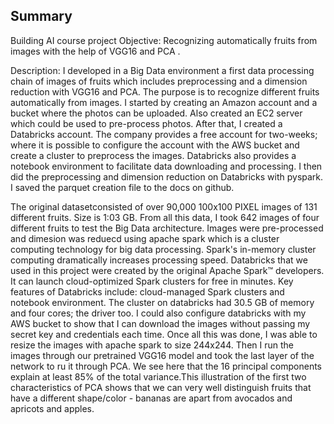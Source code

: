 ## Summary
Building AI course project
Objective: Recognizing automatically fruits from images with the help of VGG16 and PCA . 

Description: 
I developed in a Big Data environment a first data processing chain of images of fruits which includes preprocessing and a dimension reduction with VGG16 and PCA. The purpose is to recognize different fruits automatically from images. I started by creating an Amazon account and a bucket where the photos can be uploaded. Also created an EC2 server which could be used to pre-process photos. After that, I created a Databricks account. The company provides a free account for two-weeks; where it is possible to configure the account with the AWS bucket and create a cluster to preprocess the images. Databricks also provides a notebook environment to facilitate data downloading and processing. I then did the preprocessing and dimension reduction on Databricks with pyspark. I saved the parquet creation file to the docs on github.

The original datasetconsisted of over 90,000 100x100 PIXEL images of 131 different fruits. Size is 1:03 GB. From all this data, I took 642 images of four different fruits to test the Big Data architecture. Images were pre-processed and dimesion was reduecd using apache spark which is a cluster computing technology for big data processing. Spark's in-memory cluster computing dramatically increases processing speed. Databricks that we used in this project were created by the original Apache Spark™ developers. It can launch cloud-optimized Spark clusters for free in minutes. Key features of Databricks include: cloud-managed Spark clusters and notebook environment. The cluster on databricks had 30.5 GB of memory and four cores; the driver too. I could also configure databricks with my AWS bucket to show that I can download the images without passing my secret key and credentials each time. Once all this was done, I was able to resize the images with apache spark to size 244x244. Then I run the images through our pretrained VGG16 model and took the last layer of the network to ru it through PCA. We see here that the 16 principal components explain at least 85% of the total variance.This illustration of the first two characteristics of PCA shows that we can very well distinguish fruits that have a different shape/color - bananas are apart from avocados and apricots and apples.
